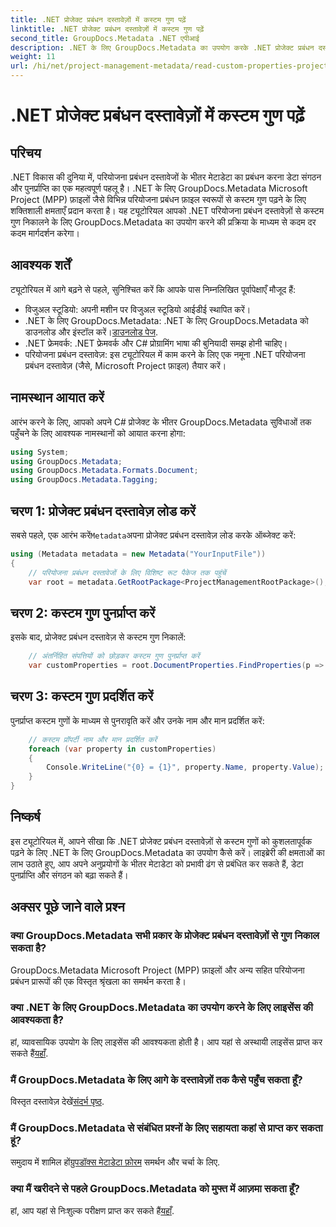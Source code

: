 ```yaml
---
title: .NET प्रोजेक्ट प्रबंधन दस्तावेज़ों में कस्टम गुण पढ़ें
linktitle: .NET प्रोजेक्ट प्रबंधन दस्तावेज़ों में कस्टम गुण पढ़ें
second_title: GroupDocs.Metadata .NET एपीआई
description: .NET के लिए GroupDocs.Metadata का उपयोग करके .NET प्रोजेक्ट प्रबंधन दस्तावेज़ों से कस्टम गुण निकालने का तरीका जानें। अपना मेटाडेटा प्रबंधन बढ़ाएँ.
weight: 11
url: /hi/net/project-management-metadata/read-custom-properties-project-management-documents/
---
```


# .NET प्रोजेक्ट प्रबंधन दस्तावेज़ों में कस्टम गुण पढ़ें

## परिचय
.NET विकास की दुनिया में, परियोजना प्रबंधन दस्तावेजों के भीतर मेटाडेटा का प्रबंधन करना डेटा संगठन और पुनर्प्राप्ति का एक महत्वपूर्ण पहलू है। .NET के लिए GroupDocs.Metadata Microsoft Project (MPP) फ़ाइलों जैसे विभिन्न परियोजना प्रबंधन फ़ाइल स्वरूपों से कस्टम गुण पढ़ने के लिए शक्तिशाली क्षमताएँ प्रदान करता है। यह ट्यूटोरियल आपको .NET परियोजना प्रबंधन दस्तावेज़ों से कस्टम गुण निकालने के लिए GroupDocs.Metadata का उपयोग करने की प्रक्रिया के माध्यम से कदम दर कदम मार्गदर्शन करेगा।
## आवश्यक शर्तें
ट्यूटोरियल में आगे बढ़ने से पहले, सुनिश्चित करें कि आपके पास निम्नलिखित पूर्वापेक्षाएँ मौजूद हैं:
- विजुअल स्टूडियो: अपनी मशीन पर विजुअल स्टूडियो आईडीई स्थापित करें।
-  .NET के लिए GroupDocs.Metadata: .NET के लिए GroupDocs.Metadata को डाउनलोड और इंस्टॉल करें।[डाउनलोड पेज](https://releases.groupdocs.com/metadata/net/).
- .NET फ्रेमवर्क: .NET फ्रेमवर्क और C# प्रोग्रामिंग भाषा की बुनियादी समझ होनी चाहिए।
- परियोजना प्रबंधन दस्तावेज़: इस ट्यूटोरियल में काम करने के लिए एक नमूना .NET परियोजना प्रबंधन दस्तावेज़ (जैसे, Microsoft Project फ़ाइल) तैयार करें।

## नामस्थान आयात करें
आरंभ करने के लिए, आपको अपने C# प्रोजेक्ट के भीतर GroupDocs.Metadata सुविधाओं तक पहुँचने के लिए आवश्यक नामस्थानों को आयात करना होगा:
```csharp
using System;
using GroupDocs.Metadata;
using GroupDocs.Metadata.Formats.Document;
using GroupDocs.Metadata.Tagging;
```
## चरण 1: प्रोजेक्ट प्रबंधन दस्तावेज़ लोड करें
 सबसे पहले, एक आरंभ करें`Metadata`अपना प्रोजेक्ट प्रबंधन दस्तावेज़ लोड करके ऑब्जेक्ट करें:
```csharp
using (Metadata metadata = new Metadata("YourInputFile"))
{
    // परियोजना प्रबंधन दस्तावेजों के लिए विशिष्ट रूट पैकेज तक पहुंचें
    var root = metadata.GetRootPackage<ProjectManagementRootPackage>();
```
## चरण 2: कस्टम गुण पुनर्प्राप्त करें
इसके बाद, प्रोजेक्ट प्रबंधन दस्तावेज़ से कस्टम गुण निकालें:
```csharp
    // अंतर्निहित संपत्तियों को छोड़कर कस्टम गुण पुनर्प्राप्त करें
    var customProperties = root.DocumentProperties.FindProperties(p => !p.Tags.Contains(Tags.Document.BuiltIn));
```
## चरण 3: कस्टम गुण प्रदर्शित करें
पुनर्प्राप्त कस्टम गुणों के माध्यम से पुनरावृति करें और उनके नाम और मान प्रदर्शित करें:
```csharp
    // कस्टम प्रॉपर्टी नाम और मान प्रदर्शित करें
    foreach (var property in customProperties)
    {
        Console.WriteLine("{0} = {1}", property.Name, property.Value);
    }
}
```

## निष्कर्ष
इस ट्यूटोरियल में, आपने सीखा कि .NET प्रोजेक्ट प्रबंधन दस्तावेज़ों से कस्टम गुणों को कुशलतापूर्वक पढ़ने के लिए .NET के लिए GroupDocs.Metadata का उपयोग कैसे करें। लाइब्रेरी की क्षमताओं का लाभ उठाते हुए, आप अपने अनुप्रयोगों के भीतर मेटाडेटा को प्रभावी ढंग से प्रबंधित कर सकते हैं, डेटा पुनर्प्राप्ति और संगठन को बढ़ा सकते हैं।

## अक्सर पूछे जाने वाले प्रश्न
### क्या GroupDocs.Metadata सभी प्रकार के प्रोजेक्ट प्रबंधन दस्तावेज़ों से गुण निकाल सकता है?
GroupDocs.Metadata Microsoft Project (MPP) फ़ाइलों और अन्य सहित परियोजना प्रबंधन प्रारूपों की एक विस्तृत श्रृंखला का समर्थन करता है।
### क्या .NET के लिए GroupDocs.Metadata का उपयोग करने के लिए लाइसेंस की आवश्यकता है?
 हां, व्यावसायिक उपयोग के लिए लाइसेंस की आवश्यकता होती है। आप यहां से अस्थायी लाइसेंस प्राप्त कर सकते हैं[यहाँ](https://purchase.groupdocs.com/temporary-license/).
### मैं GroupDocs.Metadata के लिए आगे के दस्तावेज़ों तक कैसे पहुँच सकता हूँ?
 विस्तृत दस्तावेज़ देखें[संदर्भ पृष्ठ](https://tutorials.groupdocs.com/metadata/net/).
### मैं GroupDocs.Metadata से संबंधित प्रश्नों के लिए सहायता कहां से प्राप्त कर सकता हूं?
 समुदाय में शामिल हों[ग्रुपडॉक्स मेटाडेटा फ़ोरम](https://forum.groupdocs.com/c/metadata/14) समर्थन और चर्चा के लिए.
### क्या मैं खरीदने से पहले GroupDocs.Metadata को मुफ्त में आज़मा सकता हूँ?
 हां, आप यहां से निःशुल्क परीक्षण प्राप्त कर सकते हैं[यहाँ](https://releases.groupdocs.com/).
